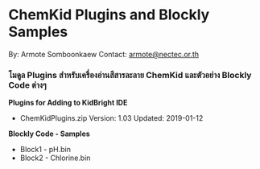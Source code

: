 # ChemKid Plugins and Blockly Samples
By: Armote Somboonkaew
Contact: armote@nectec.or.th

### โมดูล Plugins สำหรับเครื่องอ่านสีสารละลาย ChemKid และตัวอย่าง Blockly Code ต่างๆ
**Plugins for Adding to KidBright IDE**
- ChemKidPlugins.zip Version: 1.03 Updated: 2019-01-12

**Blockly Code - Samples**
- Block1 - pH.bin
- Block2 - Chlorine.bin
